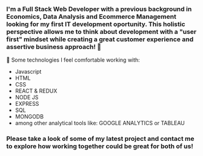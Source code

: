 ### I'm a Full Stack Web Developer with a previous background in Economics, Data Analysis and Ecommerce Management looking for my first IT development oportunity. This holistic perspective allows me to think about development with a "user first" mindset while creating a great customer experience and assertive business approach!  👋

🔭 Some technologies I feel comfortable working with:
- Javascript
- HTML
- CSS
- REACT & REDUX
- NODE JS
- EXPRESS
- SQL
- MONGODB
- among other analytical tools like: GOOGLE ANALYTICS or TABLEAU

### Please take a look of some of my latest project and contact me to explore how  working together could be great for both of us! 


<!--
**andres-mps/andres-mps** is a ✨ _special_ ✨ repository because its `README.md` (this file) appears on your GitHub profile.

Here are some ideas to get you started:

- 🔭 I’m currently working on ...
- 🌱 I’m currently learning ...
- 👯 I’m looking to collaborate on ...
- 🤔 I’m looking for help with ...
- 💬 Ask me about ...
- 📫 How to reach me: ...
- 😄 Pronouns: ...
- ⚡ Fun fact: ...
-->
